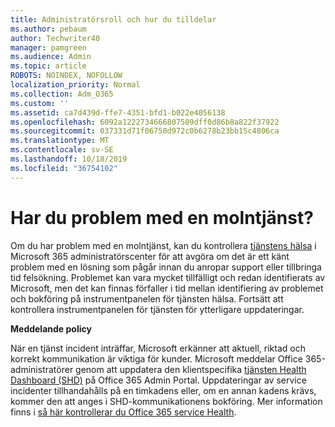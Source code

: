 ```yaml
---
title: Administratörsroll och hur du tilldelar
ms.author: pebaum
author: Techwriter40
manager: pamgreen
ms.audience: Admin
ms.topic: article
ROBOTS: NOINDEX, NOFOLLOW
localization_priority: Normal
ms.collection: Adm_O365
ms.custom: ''
ms.assetid: ca7d439d-ffe7-4351-bfd1-b022e4056138
ms.openlocfilehash: 6092a1222734666807509dff0d86b8a822f37922
ms.sourcegitcommit: 037331d71f06750d972c0b6278b23bb15c4806ca
ms.translationtype: MT
ms.contentlocale: sv-SE
ms.lasthandoff: 10/18/2019
ms.locfileid: "36754102"
---
```

# <a name="experiencing-problems-with-a-cloud-service"></a>Har du problem med en molntjänst?

Om du har problem med en molntjänst, kan du kontrollera [tjänstens hälsa](https://admin.microsoft.com/AdminPortal/Home#/servicehealth) i Microsoft 365 administratörscenter för att avgöra om det är ett känt problem med en lösning som pågår innan du anropar support eller tillbringa tid felsökning. Problemet kan vara mycket tillfälligt och redan identifierats av Microsoft, men det kan finnas förfaller i tid mellan identifiering av problemet och bokföring på instrumentpanelen för tjänsten hälsa. Fortsätt att kontrollera instrumentpanelen för tjänsten för ytterligare uppdateringar.

**Meddelande policy**

När en tjänst incident inträffar, Microsoft erkänner att aktuell, riktad och korrekt kommunikation är viktiga för kunder. Microsoft meddelar Office 365-administratörer genom att uppdatera den klientspecifika [tjänsten Health Dashboard (SHD)](https://admin.microsoft.com/AdminPortal/Home#/servicehealth) på Office 365 Admin Portal. Uppdateringar av service incidenter tillhandahålls på en timkadens eller, om en annan kadens krävs, kommer den att anges i SHD-kommunikationens bokföring. Mer information finns i [så här kontrollerar du Office 365 service Health](https://docs.microsoft.com/office365/enterprise/view-service-health).

